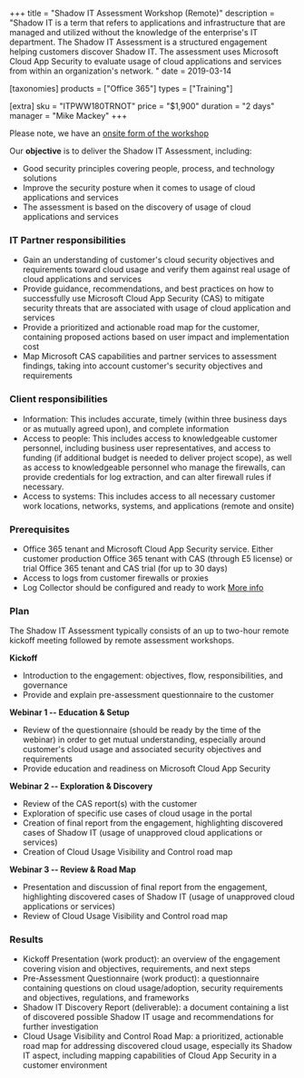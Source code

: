 +++
title = "Shadow IT Assessment Workshop (Remote)"
description = "Shadow IT is a term that refers to applications and infrastructure that are managed and utilized without the knowledge of the enterprise's IT department. The Shadow IT Assessment is a structured engagement helping customers discover Shadow IT. The assessment uses Microsoft Cloud App Security to evaluate usage of cloud applications and services from within an organization's network. "
date = 2019-03-14

[taxonomies]
products = ["Office 365"]
types = ["Training"]

[extra]
sku = "ITPWW180TRNOT"
price = "$1,900"
duration = "2 days"
manager = "Mike Mackey"
+++

Please note, we have an [onsite form of the
workshop](https://o365hq.com/services/shadow-it-assessment-workshop-full-4-consulting-days-3-days-onsite)

Our **objective** is to deliver the Shadow IT Assessment, including:

-   Good security principles covering people, process, and technology
    solutions
-   Improve the security posture when it comes to usage of cloud
    applications and services
-   The assessment is based on the discovery of usage of cloud
    applications and services

### IT Partner responsibilities

-   Gain an understanding of customer's cloud security objectives and
    requirements toward cloud usage and verify them against real usage
    of cloud applications and services
-   Provide guidance, recommendations, and best practices on how to
    successfully use Microsoft Cloud App Security (CAS) to
    mitigate security threats that are associated with usage of cloud
    application and services
-   Provide a prioritized and actionable road map for the customer,
    containing proposed actions based on user impact and implementation
    cost
-   Map Microsoft CAS capabilities and partner services to
    assessment findings, taking into account customer's security
    objectives and requirements

### Client responsibilities

-   Information: This includes accurate, timely (within three business
    days or as mutually agreed upon), and complete information
-   Access to people: This includes access to knowledgeable customer
    personnel, including business user representatives, and access to
    funding (if additional budget is needed to deliver project scope), 
    as well as access to knowledgeable personnel who manage the firewalls, 
    can provide credentials for log extraction, and can alter firewall rules
    if necessary.
-   Access to systems: This includes access to all necessary customer
    work locations, networks, systems, and applications (remote and
    onsite)

### Prerequisites

-   Office 365 tenant and Microsoft Cloud App Security service. Either
    customer production Office 365 tenant with CAS (through E5
    license) or trial Office 365 tenant and CAS trial (for up
    to 30 days)
-   Access to logs from customer firewalls or proxies
-   Log Collector should be configured and ready to work [More
    info](https://docs.microsoft.com/en-us/cloud-app-security/discovery-docker)
    

### Plan

The Shadow IT Assessment typically consists of an up to two-hour
remote kickoff meeting followed by remote assessment workshops.

**Kickoff**

-   Introduction to the engagement: objectives, flow, responsibilities,
    and governance
-   Provide and explain pre-assessment questionnaire to the customer

**Webinar 1 -- Education & Setup**

-   Review of the questionnaire (should be ready by the time of the
    webinar) in order to get mutual understanding, especially around
    customer's cloud usage and associated security objectives and
    requirements
-   Provide education and readiness on Microsoft Cloud App Security

**Webinar 2 -- Exploration & Discovery**

-   Review of the CAS report(s) with the customer
-   Exploration of specific use cases of cloud usage in the portal
-   Creation of final report from the engagement, highlighting discovered
    cases of Shadow IT (usage of unapproved cloud applications or
    services)
-   Creation of Cloud Usage Visibility and Control road map

**Webinar 3 -- Review & Road Map**

-   Presentation and discussion of final report from the engagement,
    highlighting discovered cases of Shadow IT (usage of unapproved
    cloud applications or services)
-   Review of Cloud Usage Visibility and Control road map

### Results

-   Kickoff Presentation (work product): an overview of the engagement
    covering vision and objectives, requirements, and next steps
-   Pre-Assessment Questionnaire (work product): a questionnaire
    containing questions on cloud usage/adoption, security requirements
    and objectives, regulations, and frameworks
-   Shadow IT Discovery Report (deliverable): a document containing a
    list of discovered possible Shadow IT usage and recommendations for
    further investigation
-   Cloud Usage Visibility and Control Road Map: a prioritized,
    actionable road map for addressing discovered cloud usage,
    especially its Shadow IT aspect, including mapping capabilities of
    Cloud App Security in a customer environment
